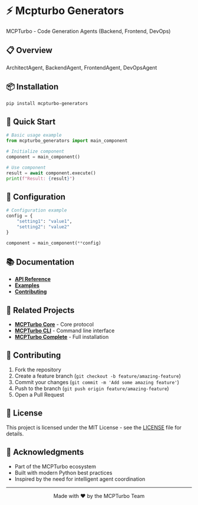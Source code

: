 # ⚡ Mcpturbo Generators

MCPTurbo - Code Generation Agents (Backend, Frontend, DevOps)

## 📋 Overview

ArchitectAgent, BackendAgent, FrontendAgent, DevOpsAgent

## 📦 Installation

```bash
pip install mcpturbo-generators
```

## 🚀 Quick Start

```python
# Basic usage example
from mcpturbo_generators import main_component

# Initialize component
component = main_component()

# Use component
result = await component.execute()
print(f"Result: {result}")
```

## 🔧 Configuration

```python
# Configuration example
config = {
    "setting1": "value1",
    "setting2": "value2"
}

component = main_component(**config)
```

## 📚 Documentation

- **[API Reference](https://mcpturbo.dev/docs/generators)**
- **[Examples](https://github.com/fmonfasani/mcpturbo-generators/tree/main/examples)**
- **[Contributing](https://github.com/fmonfasani/mcpturbo-generators/blob/main/CONTRIBUTING.md)**

## 🔗 Related Projects

- **[MCPTurbo Core](https://github.com/fmonfasani/mcpturbo-core)** - Core protocol
- **[MCPTurbo CLI](https://github.com/fmonfasani/mcpturbo-cli)** - Command line interface
- **[MCPTurbo Complete](https://github.com/fmonfasani/mcpturbo-complete)** - Full installation

## 🤝 Contributing

1. Fork the repository
2. Create a feature branch (`git checkout -b feature/amazing-feature`)
3. Commit your changes (`git commit -m 'Add some amazing feature'`)
4. Push to the branch (`git push origin feature/amazing-feature`)
5. Open a Pull Request

## 📄 License

This project is licensed under the MIT License - see the [LICENSE](LICENSE) file for details.

## 🙏 Acknowledgments

- Part of the MCPTurbo ecosystem
- Built with modern Python best practices
- Inspired by the need for intelligent agent coordination

---

<div align="center">
Made with ❤️ by the MCPTurbo Team
</div>
